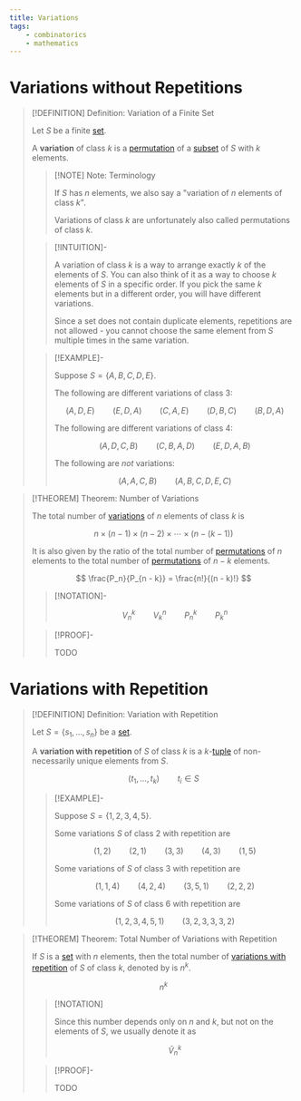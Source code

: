 ```yaml
---
title: Variations
tags:
    - combinatorics
    - mathematics
---
```


# Variations without Repetitions

>[!DEFINITION] Definition: Variation of a Finite Set
>
>Let $S$ be a finite [set](../Set%20Theory/Sets.md).
>
>A **variation** of class $k$ is a [permutation](Permutations.md) of a [subset](../Set%20Theory/Sets.md) of $S$ with $k$ elements.
>
>>[!NOTE] Note: Terminology
>>
>>If $S$ has $n$ elements, we also say a "variation of $n$ elements of class $k$".
>>
>>Variations of class $k$ are unfortunately also called permutations of class $k$.
>>
>
>>[!INTUITION]-
>>
>>A variation of class $k$ is a way to arrange exactly $k$ of the elements of $S$. You can also think of it as a way to choose $k$ elements of $S$ in a specific order. If you pick the same $k$ elements but in a different order, you will have different variations.
>>
>>Since a set does not contain duplicate elements, repetitions are not allowed - you cannot choose the same element from $S$ multiple times in the same variation.
>>
>
>>[!EXAMPLE]-
>>
>>Suppose $S = \{A, B, C, D, E\}$.
>>
>>The following are different variations of class 3:
>>
>>$$
>>(A, D, E) \qquad (E, D, A) \qquad (C, A, E) \qquad (D, B, C) \qquad (B, D, A)
>>$$
>>
>>The following are different variations of class 4:
>>
>>$$
>>(A, D, C, B) \qquad (C, B, A, D) \qquad (E, D, A, B)
>>$$
>>
>>The following are *not* variations:
>>
>>$$
>>(A, A, C, B) \qquad (A, B, C, D, E, C) 
>>$$
>>
>

>[!THEOREM] Theorem: Number of Variations
>
>The total number of [variations](Variations.md) of $n$ elements of class $k$ is 
>
>$$
>n \times (n - 1) \times (n - 2) \times \cdots \times (n - (k - 1))
>$$
>
>It is also given by the ratio of the total number of [permutations](Permutations.md) of $n$ elements to the total number of [permutations](Permutations.md) of $n-k$ elements.
>
>$$
>\frac{P_n}{P_{n - k}} = \frac{n!}{(n - k)!}
>$$
>
>>[!NOTATION]-
>>
>>$$
>>V_n^k \qquad V_k^n \qquad P_n^k \qquad P_k^n
>>$$
>>
>
>>[!PROOF]-
>>
>>TODO
>>
>

# Variations with Repetition

>[!DEFINITION] Definition: Variation with Repetition
>
>Let $S = \{s_1, \dotsc, s_n\}$ be a [set](../Set%20Theory/Sets.md).
>
>A **variation with repetition** of $S$ of class $k$ is a $k$-[tuple](../Set%20Theory/Tuples.md) of non-necessarily unique elements from $S$.
>
>$$
>(t_1, \dotsc, t_k) \qquad t_i \in S
>$$
>
>>[!EXAMPLE]-
>>
>>Suppose $S = \{1, 2, 3, 4, 5\}$.
>>
>>Some variations $S$ of class $2$ with repetition are
>>
>>$$
>>(1,2) \qquad (2, 1) \qquad (3, 3) \qquad (4, 3) \qquad (1, 5)
>>$$
>>
>>Some variations of $S$ of class $3$ with repetition are
>>
>>$$
>>(1, 1, 4) \qquad (4, 2, 4) \qquad (3, 5, 1) \qquad (2, 2, 2)
>>$$
>>
>>Some variations of $S$ of class $6$ with repetition are
>>
>>$$
>>(1, 2, 3, 4, 5, 1) \qquad (3, 2, 3, 3, 3, 2)
>>$$
>>
>

>[!THEOREM] Theorem: Total Number of Variations with Repetition
>
>If $S$ is a [set](../Set%20Theory/Sets.md) with $n$ elements, then the total number of [variations with repetition](Variations.md#Variations%20with%20Repetition) of $S$ of class $k$, denoted by is $n^k$.
>
>$$
>n^k
>$$
>
>>[!NOTATION]
>>
>>Since this number depends only on $n$ and $k$, but not on the elements of $S$, we usually denote it as
>>
>>$$
>>\tilde{V}_n^k
>>$$
>>
>
>>[!PROOF]-
>>
>>TODO
>>
>